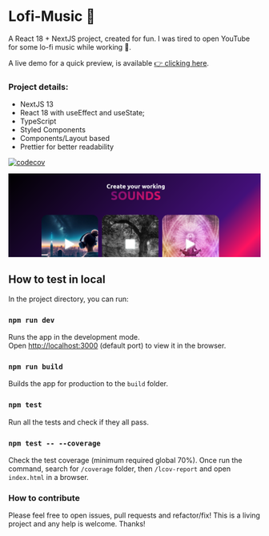 # Lofi-Music 🎵

A React 18 + NextJS project, created for fun. I was tired to open YouTube for some lo-fi music while working 🤭.

A live demo for a quick preview, is available [👉 clicking here](https://www.lofimusic.dev/).

### Project details:
* NextJS 13
* React 18 with useEffect and useState;
* TypeScript
* Styled Components
* Components/Layout based
* Prettier for better readability 

[![codecov](https://codecov.io/github/riccardobertolini/lofi-music/branch/main/graph/badge.svg?token=H6ME1MYXCK)](https://codecov.io/github/riccardobertolini/lofi-music)

![alt text](https://raw.githubusercontent.com/riccardobertolini/lofi-music/master/public/github_image.png)


## How to test in local

In the project directory, you can run:

### `npm run dev`

Runs the app in the development mode.\
Open [http://localhost:3000](http://localhost:3000) (default port) to view it in the browser.


### `npm run build`

Builds the app for production to the `build` folder.

### `npm test`

Run all the tests and check if they all pass.

### `npm test -- --coverage`

Check the test coverage (minimum required global 70%). 
Once run the command, search for `/coverage` folder, then `/lcov-report` and open `index.html` in a browser.

### How to contribute
Please feel free to open issues, pull requests and refactor/fix! This is a living project and any help is welcome. Thanks!
